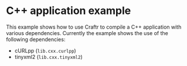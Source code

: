 # C++ application example

This example shows how to use Craftr to compile a C++ application with
various dependencies. Currently the example shows the use of the following
dependencies:

- cURLpp (`lib.cxx.curlpp`)
- tinyxml2 (`lib.cxx.tinyxml2`)
